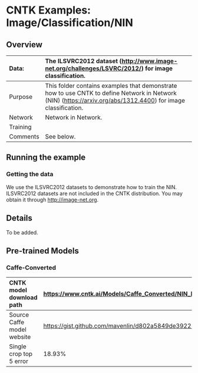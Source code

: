 # CNTK Examples: Image/Classification/NIN

## Overview

|Data:     |The ILSVRC2012 dataset (http://www.image-net.org/challenges/LSVRC/2012/) for image classification.
|:---------|:---
|Purpose   |This folder contains examples that demonstrate how to use CNTK to define Network in Network (NIN) (https://arxiv.org/abs/1312.4400) for image classification.
|Network   |Network in Network.
|Training  |
|Comments  |See below.

## Running the example

### Getting the data
We use the ILSVRC2012 datasets to demonstrate how to train the NIN. ILSVRC2012 datasets are not included in the CNTK distribution. You may obtain it through http://image-net.org.

## Details

To be added.

## Pre-trained Models

### Caffe-Converted

|CNTK model download path | https://www.cntk.ai/Models/Caffe_Converted/NIN_ImageNet.model
|:---------|:---
|Source Caffe model website | https://gist.github.com/mavenlin/d802a5849de39225bcc6
|Single crop top 5 error | 18.93%

